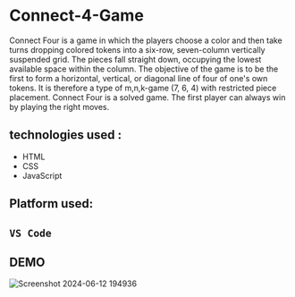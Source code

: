 # Connect-4-Game

Connect Four is a game in which the players choose a color and then take turns dropping colored tokens into a six-row, seven-column vertically suspended grid. The pieces fall straight down, occupying the lowest available space within the column. The objective of the game is to be the first to form a horizontal, vertical, or diagonal line of four of one's own tokens. It is therefore a type of m,n,k-game (7, 6, 4) with restricted piece placement. Connect Four is a solved game. The first player can always win by playing the right moves.

## technologies used :
- HTML
- CSS
- JavaScript

## Platform used: 
## `VS Code`

## DEMO

![Screenshot 2024-06-12 194936](https://github.com/Viveknalwade/Web-Projects/assets/163569779/744b7d61-2169-4799-b149-ff6aaa6b3176)
